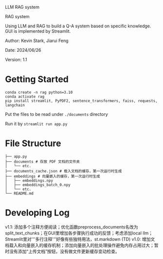 LLM RAG system

RAG system

Using LLM and RAG to build a Q-A system based on specific knowledge. GUI is implemented by Streamlit.

Author: Kevin Stark, Jiarui Feng

Date: 2024/06/26

Version: 1.1

# Getting Started

```
conda create -n rag python=3.10
conda activate rag
pip install streamlit, PyPDF2, sentence_transformers, faiss, requests, langchain
```

Put the files to be read under `./documents` directory

Run it by `streamlit run app.py`

# File Structure

```
├── app.py
├── documents # 存放 PDF 文档的文件夹
│   └── etc.
├── documents_cache.json # 载入文档的缓存，第一次运行时生成
├── embeddings # 向量嵌入的缓存，第一次运行时生成
│   ├── embeddings.npy
│   ├── embeddings_batch_0.npy
│   └── etc.
└── README.md
```

# Developing Log
v1.1: 添加多个注释方便阅读；优化函数preprocess_documents名改为split_text_chunks；在GUI里增加各步骤执行成功的反馈；考虑添加local llm；Streamlit里对'''多行注释'''好像有些独特用法，st.markdown (TD)
v1.0: 增加文档载入和向量嵌入的缓存机制；添加向量嵌入的批处理操作避免内存占用过大；暂时没有添加“上传文档”按钮，没有做文件更新缓存变动检查。
